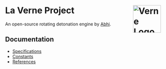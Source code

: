 # La Verne Project <img src="https://i.imgur.com/aezJ6U5.png" alt="Verne Logo" width="90" height="90" align="right">

An open-source rotating detonation engine by [Abhi](http://abhi-deep.com/).

## Documentation

- [Specifications](./docs/specifications.md)
- [Constants](./docs/constants.md)
- [References](./docs/references.md)
